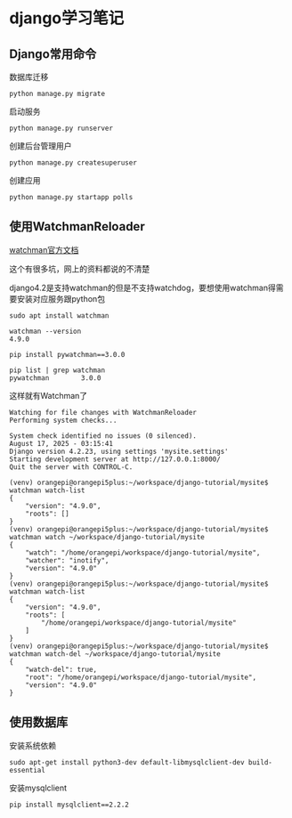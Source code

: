 # django学习笔记

## Django常用命令

数据库迁移

`python manage.py migrate`

启动服务

`python manage.py runserver`

创建后台管理用户

`python manage.py createsuperuser`

创建应用

`python manage.py startapp polls`

## 使用WatchmanReloader

[watchman官方文档](https://facebook.github.io/watchman/docs/install)

这个有很多坑，网上的资料都说的不清楚

django4.2是支持watchman的但是不支持watchdog，要想使用watchman得需要安装对应服务跟python包

`sudo apt install watchman`

```
watchman --version
4.9.0
```

`pip install pywatchman==3.0.0`

```
pip list | grep watchman
pywatchman        3.0.0
```

这样就有Watchman了

```
Watching for file changes with WatchmanReloader
Performing system checks...

System check identified no issues (0 silenced).
August 17, 2025 - 03:15:41
Django version 4.2.23, using settings 'mysite.settings'
Starting development server at http://127.0.0.1:8000/
Quit the server with CONTROL-C.
```

```
(venv) orangepi@orangepi5plus:~/workspace/django-tutorial/mysite$ watchman watch-list
{
    "version": "4.9.0",
    "roots": []
}
(venv) orangepi@orangepi5plus:~/workspace/django-tutorial/mysite$ watchman watch ~/workspace/django-tutorial/mysite
{
    "watch": "/home/orangepi/workspace/django-tutorial/mysite",
    "watcher": "inotify",
    "version": "4.9.0"
}
(venv) orangepi@orangepi5plus:~/workspace/django-tutorial/mysite$ watchman watch-list
{
    "version": "4.9.0",
    "roots": [
        "/home/orangepi/workspace/django-tutorial/mysite"
    ]
}
(venv) orangepi@orangepi5plus:~/workspace/django-tutorial/mysite$ watchman watch-del ~/workspace/django-tutorial/mysite
{
    "watch-del": true,
    "root": "/home/orangepi/workspace/django-tutorial/mysite",
    "version": "4.9.0"
}
```

## 使用数据库

安装系统依赖

`sudo apt-get install python3-dev default-libmysqlclient-dev build-essential`

安装mysqlclient

`pip install mysqlclient==2.2.2`
